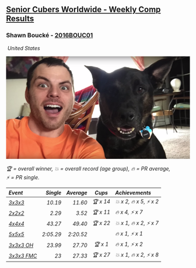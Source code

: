 <style>table {white-space: nowrap;}</style>
<link rel="stylesheet" type="text/css" href="/scw-comp/css/flags.css" />

## [Senior Cubers Worldwide - Weekly Comp Results](/scw-comp/results/)
### Shawn Boucké - [2016BOUC01](https://www.worldcubeassociation.org/persons/2016BOUC01)

<i class="flag flag-US" />&nbsp;United States

![Shawn Boucké](1471010375.png)

<span style="white-space: nowrap;">🏆 = overall winner</span>, <span style="white-space: nowrap;">💥 = overall record (age group)</span>, <span style="white-space: nowrap;">🔥 = PR average</span>, <span style="white-space: nowrap;">⚡ = PR single</span>.

| Event | Single | Average | Cups | Achievements|
| :-- | --: | --: | :--: | :-- |
| [3x3x3](333.md) | 10.19 | 11.60 | 🏆 x 14 | 💥 x 2, 🔥 x 5, ⚡ x 2 |
| [2x2x2](222.md) | 2.29 | 3.52 | 🏆 x 11 | 🔥 x 4, ⚡ x 7 |
| [4x4x4](444.md) | 43.27 | 49.40 | 🏆 x 22 | 💥 x 1, 🔥 x 2, ⚡ x 7 |
| [5x5x5](555.md) | 2:05.29 | 2:20.52 |  | 🔥 x 1, ⚡ x 1 |
| [3x3x3 OH](333oh.md) | 23.99 | 27.70 | 🏆 x 1 | 🔥 x 1, ⚡ x 2 |
| [3x3x3 FMC](333fm.md) | 23 | 27.33 | 🏆 x 27 | 💥 x 1, 🔥 x 2, ⚡ x 8 |

<!-- Global site tag (gtag.js) - Google Analytics -->
<script async src="https://www.googletagmanager.com/gtag/js?id=UA-86348435-3"></script>
<script>window.dataLayer = window.dataLayer || []; function gtag() {dataLayer.push(arguments);} gtag('js', new Date()); gtag('config', 'UA-86348435-3');</script>
